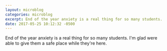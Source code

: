 ```yaml
---
layout: microblog
categories: microblog
excerpt: End of the year anxiety is a real thing for so many students. I'm glad were able to give them a safe place while they're here.
date: 2017-05-25 10:12:32 -0500
---
```


End of the year anxiety is a real thing for so many students. I'm glad were able to give them a safe place while they're here.